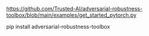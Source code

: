 https://github.com/Trusted-AI/adversarial-robustness-toolbox/blob/main/examples/get_started_pytorch.py

pip install adversarial-robustness-toolbox

